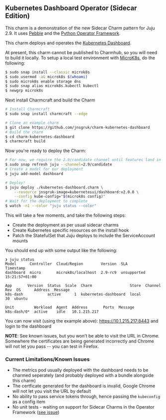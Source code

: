## Kubernetes Dashboard Operator (Sidecar Edition)

This charm is a demonstration of the new Sidecar Charm pattern for Juju 2.9. It uses [Pebble](https://github.com/canonical/pebble) and the [Python Operator Framework](https://pythonoperatorframework.io).

This charm deploys and operates the [Kubernetes Dashboard](https://kubernetes.io/docs/tasks/access-application-cluster/web-ui-dashboard/).

At present, this charm cannot be published to Charmhub, so you will need to build it locally. To setup a local test environment with [MicroK8s](https://microk8s.io), do the following:

```bash
$ sudo snap install --classic microk8s
$ sudo usermod -aG microk8s $(whoami)
$ sudo microk8s enable storage dns
$ sudo snap alias microk8s.kubectl kubectl
$ newgrp microk8s
```

Next install Charmcraft and build the Charm

```bash
# Install Charmcraft
$ sudo snap install charmcraft --edge

# Clone an example charm
$ git clone https://github.com/jnsgruk/charm-kubernetes-dashboard
# Build the charm
$ cd charm-kubernetes-dashboard
$ charmcraft build
```

Now you're ready to deploy the Charm:

```bash
# For now, we require the 2.9/candidate channel until features land in candidate/stable
$ sudo snap refresh juju --channel=2.9/candidate
# Create a model for our deployment
$ juju add-model dashboard

# Deploy!
$ juju deploy ./kubernetes-dashboard.charm \
    --resource jnsgruk-image=kubernetesui/dashboard:v2.0.0 \
    --config kube-config="$(microk8s config)"
# Wait for the deployment to complete
$ watch -n1 --color "juju status --color"
```

This will take a few moments, and take the following steps:

- Create the deployment as per usual sidecar charms
- Create Kubernetes specific resources on the install hook
- Patch the StatefulSet that Juju deploys to include the ServiceAccount mounts

You should end up with some output like the following:

```
❯ juju status
Model      Controller  Cloud/Region        Version  SLA          Timestamp
dashboard  micro       microk8s/localhost  2.9-rc9  unsupported  15:21:57+01:00

App       Version  Status  Scale  Charm                 Store  Channel  Rev  OS      Address  Message
k8s-dash           active      1  kubernetes-dashboard  local            30  ubuntu

Unit         Workload  Agent  Address       Ports  Message
k8s-dash/0*  active    idle   10.1.215.217
```

You can now visit (using the example above): https://10.1.215.217:8443 and login to the dashboard

**NOTE**: See known issues, but you won't be able to visit the URL in Chrome. Somewhere the certificates are being generated incorrectly and Chrome will not let you pass -- you can test in Firefox.

### Current Limitations/Known Issues

- The metrics pod usually deployed with the dashboard needs to be charmed seperately (and probably deployed with a bundle alongside this charm)
- The certficate generated for the dashboard is invalid, Google Chrome will not let you visit the URL by default
- No ability to pass service tokens through, hence passing the `kubeconfig` as a config item
- No unit tests - waiting on support for Sidecar Charms in the Operator Framework ([see issue](https://github.com/canonical/operator/issues/488))
